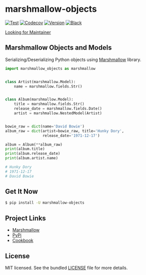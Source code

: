 # marshmallow-objects

[![Test](https://img.shields.io/github/workflow/status/sv-tools/marshmallow-objects/Test%20Master%20Branch)](https://github.com/sv-tools/marshmallow-objects/actions?query=workflow%3A%22Test+Master+Branch%22)
[![Codecov](https://img.shields.io/codecov/c/github/sv-tools/marshmallow-objects)](https://codecov.io/gh/sv-tools/marshmallow-objects)
[![Version](https://img.shields.io/pypi/v/marshmallow-objects?label=version)](https://pypi.org/project/marshmallow-objects/)
[![Black](https://img.shields.io/badge/code%20style-black-black)](https://github.com/psf/black)

[Looking for Maintainer](https://github.com/sv-tools/marshmallow-objects/issues/125)

## Marshmallow Objects and Models

Serializing/Deserializing Python objects using [Marshmallow](https://github.com/marshmallow-code/marshmallow) library.

```python
import marshmallow_objects as marshmallow


class Artist(marshmallow.Model):
    name = marshmallow.fields.Str()


class Album(marshmallow.Model):
    title = marshmallow.fields.Str()
    release_date = marshmallow.fields.Date()
    artist = marshmallow.NestedModel(Artist)


bowie_raw = dict(name='David Bowie')
album_raw = dict(artist=bowie_raw, title='Hunky Dory',
                 release_date='1971-12-17')

album = Album(**album_raw)
print(album.title)
print(album.release_date)
print(album.artist.name)

# Hunky Dory
# 1971-12-17
# David Bowie
```

## Get It Now

```bash
$ pip install -U marshmallow-objects
```

## Project Links

* [Marshmallow](https://github.com/marshmallow-code/marshmallow)
* [PyPi](https://pypi.python.org/pypi/marshmallow-objects)
* [Cookbook](https://github.com/sv-tools/marshmallow-objects/wiki)

## License

MIT licensed. See the bundled [LICENSE](LICENSE) file for more details.
